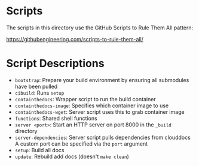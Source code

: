 # Scripts

The scripts in this directory use the GitHub Scripts to Rule Them All
pattern:

https://githubengineering.com/scripts-to-rule-them-all/

# Script Descriptions

- `bootstrap`: Prepare your build environment by ensuring all submodules have
  been pulled
- `cibuild`: Runs `setup`
- `containthedocs`: Wrapper script to run the build container
- `containthedocs-image`: Specifies which container image to use
- `containthedocs-wget`: Server script uses this to grab container image
- `functions`: Shared shell functions
- `server <port>`: Start an HTTP server on port 8000 in the `_build` directory
- `server-dependencies`: Server script pulls dependencies from clouddocs
  A custom port can be specified via the `port` argument
- `setup`: Build all docs
- `update`: Rebuild add docs (doesn't `make clean`)
